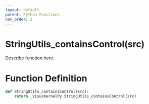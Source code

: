 ```yaml
---
layout: default
parent: Python Functions
nav_order: 2
---
```


# StringUtils_containsControl(src)

Describe function here.

# Function Definition

```python
def StringUtils_containsControl(src):
    return _VisusKernelPy.StringUtils_containsControl(src)
```